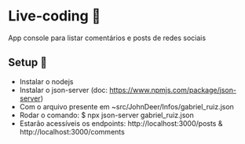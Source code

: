 # Live-coding 📜



App console para listar comentários e posts de redes sociais



## Setup 🎉



* Instalar o nodejs
* Instalar o json-server (doc: https://www.npmjs.com/package/json-server)
* Com o arquivo presente em ~src/JohnDeer/Infos/gabriel_ruiz.json
* Rodar o comando: $ npx json-server gabriel_ruiz.json
* Estarão acessíveis os endpoints: http://localhost:3000/posts \& http://localhost:3000/comments





